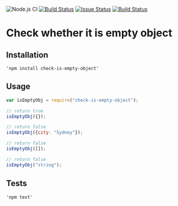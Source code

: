 ![Node.js CI](https://github.com/msenyoo/check-is-empty-object/workflows/Node.js%20CI/badge.svg) [![Build Status](https://travis-ci.org/msenyoo/number-formatter.svg?branch=master)](https://travis-ci.org/msenyoo/number-formatter.svg?branch=master) [![Issue Status](https://img.shields.io/github/issues/msenyoo/check-is-empty-object)](https://github.com/msenyoo/check-is-empty-object/issues) [![Build Status](https://img.shields.io/github/license/msenyoo/check-is-empty-object)](https://github.com/msenyoo/check-is-empty-object/blob/main/LICENSE)

# Check whether it is empty object

## Installation

    'npm install check-is-empty-object'

## Usage

```javascript
var isEmptyObj = require("check-is-empty-object");

// return true
isEmptyObj({});

// return false
isEmptyObj({city: "Sydney"});

// return false
isEmptyObj([]);

// return false
isEmptyObj("string");
```

## Tests

    'npm test'
